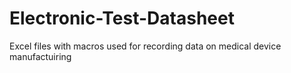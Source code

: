 # Electronic-Test-Datasheet
Excel files with macros used for recording data on medical device manufactuiring
